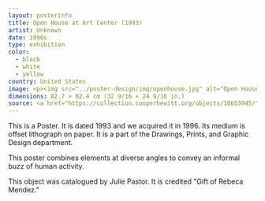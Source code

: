 ```yaml
---
layout: posterinfo
title: Open House at Art Center (1993)
artist: Unknown
date: 1990s
type: exhibition
color: 
  - black
  - white
  - yellow
country: United States
image: <p><img src="../poster-design/img/openhouse.jpg" alt="Open House poster"/></p>
dimensions: 82.7 × 62.4 cm (32 9/16 × 24 9/16 in.)
source: <a href="https://collection.cooperhewitt.org/objects/18653945/"> https://collection.cooperhewitt.org/objects/18653945/ </a>
---
```


<p> This is a Poster. It is dated 1993 and we acquired it in 1996. Its medium is offset lithograph on paper. It is a part of the Drawings, Prints, and Graphic Design department. </p>

<p> This poster combines elements at diverse angles to convey an informal buzz of human activity. </p>

<p> This object was catalogued by Julie Pastor. It is credited "Gift of Rebeca Mendez." </p>